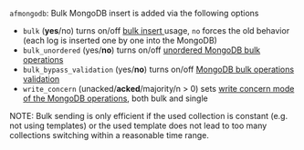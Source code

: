 `afmongodb`: Bulk MongoDB insert is added via the following options

- `bulk`  (**yes**/no)  turns on/off [bulk insert ](http://mongoc.org/libmongoc/current/bulk.html)usage, `no` forces the old behavior (each log is inserted one by one into the MongoDB)
- `bulk_unordered` (yes/**no**)  turns on/off [unordered MongoDB bulk operations](http://mongoc.org/libmongoc/current/bulk.html#unordered-bulk-write-operations)
- `bulk_bypass_validation`  (yes/**no**)  turns on/off [MongoDB bulk operations validation](http://mongoc.org/libmongoc/1.23.3/bulk.html#bulk-operation-bypassing-document-validation)
- `write_concern` (unacked/**acked**/majority/n > 0)  sets [write concern mode of the MongoDB operations](http://mongoc.org/libmongoc/1.23.3/bulk.html#bulk-operation-write-concerns), both bulk and single

NOTE: Bulk sending is only efficient if the used collection is constant (e.g. not using templates) or the used template does not lead to too many collections switching within a reasonable time range.
